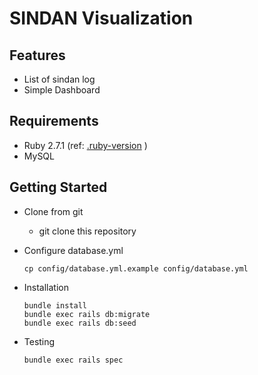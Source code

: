# SINDAN Visualization

## Features
* List of sindan log
* Simple Dashboard

## Requirements
* Ruby 2.7.1 (ref: [.ruby-version](.ruby-version) )
* MySQL

## Getting Started
* Clone from git
    * git clone this repository

* Configure database.yml

    ```
    cp config/database.yml.example config/database.yml
    ```

* Installation

    ```
    bundle install
    bundle exec rails db:migrate
    bundle exec rails db:seed
    ```

* Testing

    ```
    bundle exec rails spec
    ```
